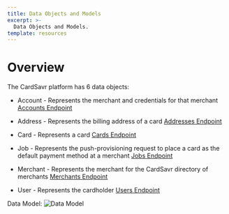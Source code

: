 ```yaml
---
title: Data Objects and Models
excerpt: >-
  Data Objects and Models.
template: resources
---
```


# Overview

The CardSavr platform has 6 data objects:

* Account - 
Represents the merchant and credentials for that merchant
[Accounts Endpoint](https://www.strivve.com "Accounts Endpoint")

* Address - 
Represents the billing address of a card
[Addresses Endpoint](https://www.strivve.com "Addresses Endpoint")

* Card - 
Represents a card
[Cards Endpoint](https://www.strivve.com "Cards Endpoint")

* Job - 
Represents the push-provisioning request to place a card as the default payment method at a merchant
[Jobs Endpoint](https://www.strivve.com "Jobs Endpoint")

* Merchant - 
Represents the merchant for the CardSavr directory of merchants
[Merchants Endpoint](https://www.strivve.com "Merchants Endpoint")

* User - 
Represents the cardholder
[Users Endpoint](https://www.strivve.com "Users Endpoint")

Data Model: 
![Data Model](/images/data_object.jpeg "Data Model")


